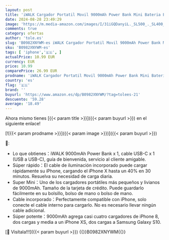 ```yaml
---
layout: post
title: 'iWALK Cargador Portatil Movil 9000mAh Power Bank Mini Bateria Externa Movil Cable Incorporado Compatible con iPhone 14/14 Plus/14 Pro/14 Pro Max/13/13 Pro Max/12/12 Pro Max/11/11 Pro Max/XR/8/7/6/Plus'
date: 2024-08-28 23:49:29
image: 'https://m.media-amazon.com/images/I/31iGQDanyiL._SL500_._SL400_.jpg'
comments: true
category: ofertas
author: 'tole.es'
slug: 'B0982XNYWM-es iWALK Cargador Portatil Movil 9000mAh Power Bank Mini...'
sku: 'B0982XNYWM-es'
tags: [ 'iphone','🇪🇸', ]
actualPrice: 10.99 EUR
currency: EUR
price: 10.99
comparePrice: 26.99 EUR
prodname: 'iWALK Cargador Portatil Movil 9000mAh Power Bank Mini Bateria Externa Movil Cable Incorporado Compatible con iPhone 14/14 Plus/14 Pro/14 Pro Max/13/13 Pro Max/12/12 Pro Max/11/11 Pro Max/XR/8/7/6/Plus'
country: 'es'
flag: '🇪🇸'
brand: ''
buyurl: 'https://www.amazon.es/dp/B0982XNYWM/?tag=tolees-21'
descuento: '59.28'
average: '18.49'
---
```


Ahora mismo tienes [{{< param title >}}]({{< param buyurl >}}) en el siguiente enlace!

[![{{< param prodname >}}]({{< param image >}})]({{< param buyurl >}})

🔎:

- Lo que obtienes：iWALK 9000mAh Power Bank x 1, cable USB-C x 1 (USB a USB-C), guía de bienvenida, servicio al cliente amigable.
- Súper rápido：El cable de iluminación incorporado puede cargar rápidamente su iPhone, cargando el iPhone X hasta un 40% en 30 minutos. Resuelva su necesidad de carga diaria.
- Super Mini：Uno de los cargadores portátiles más pequeños y livianos de 9000mAh. Tamaño de la tarjeta de crédito. Puede guardarlo fácilmente en su bolsillo, bolso de mano o bolso de mano.
- Cable incorporado：Perfectamente compatible con iPhone, solo conecte el cable interno para cargarlo. No es necesario llevar ningún cable adicional.
- Súper potente：9000mAh agrega casi cuatro cargadores de iPhone 8, dos cargas y media a un iPhone XS, dos cargas a Samsung Galaxy S10.

[🛒 Visítala!!!]({{< param buyurl >}})
{{<world>}}B0982XNYWM{{</world>}}

